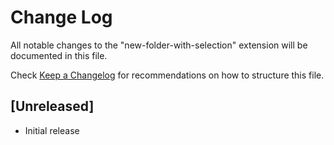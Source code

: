 # Change Log

All notable changes to the "new-folder-with-selection" extension will be documented in this file.

Check [Keep a Changelog](http://keepachangelog.com/) for recommendations on how to structure this file.

## [Unreleased]

- Initial release